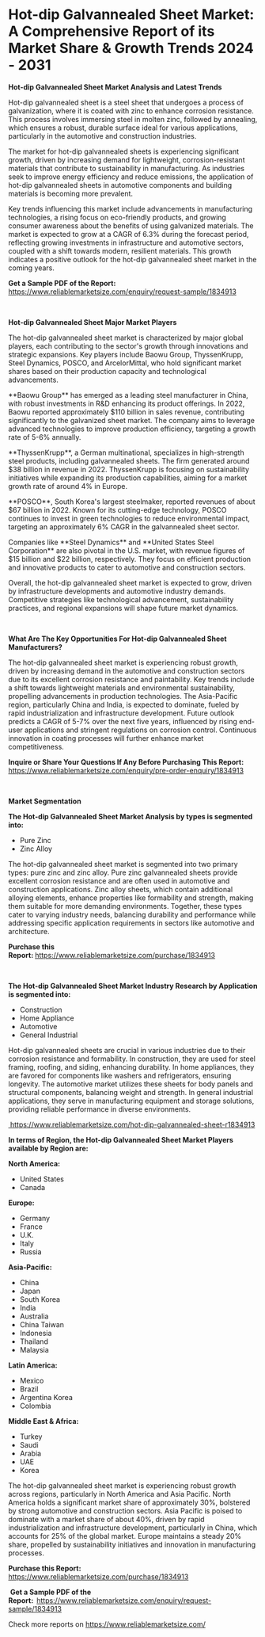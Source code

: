 <p><h1>Hot-dip Galvannealed Sheet Market: A Comprehensive Report of its Market Share & Growth Trends 2024 - 2031</h1></p><p><strong>Hot-dip Galvannealed Sheet Market Analysis and Latest Trends</strong></p>
<p><p>Hot-dip galvannealed sheet is a steel sheet that undergoes a process of galvanization, where it is coated with zinc to enhance corrosion resistance. This process involves immersing steel in molten zinc, followed by annealing, which ensures a robust, durable surface ideal for various applications, particularly in the automotive and construction industries. </p><p>The market for hot-dip galvannealed sheets is experiencing significant growth, driven by increasing demand for lightweight, corrosion-resistant materials that contribute to sustainability in manufacturing. As industries seek to improve energy efficiency and reduce emissions, the application of hot-dip galvannealed sheets in automotive components and building materials is becoming more prevalent. </p><p>Key trends influencing this market include advancements in manufacturing technologies, a rising focus on eco-friendly products, and growing consumer awareness about the benefits of using galvanized materials. The market is expected to grow at a CAGR of 6.3% during the forecast period, reflecting growing investments in infrastructure and automotive sectors, coupled with a shift towards modern, resilient materials. This growth indicates a positive outlook for the hot-dip galvannealed sheet market in the coming years.</p></p>
<p><strong>Get a Sample PDF of the Report:&nbsp;</strong> <a href="https://www.reliablemarketsize.com/enquiry/request-sample/1834913?utm_campaign=1897&utm_medium=2&utm_source=Github&utm_content=ia&utm_term=31122024&utm_id=hot-dip-galvannealed-sheet">https://www.reliablemarketsize.com/enquiry/request-sample/1834913</a></p>
<p>&nbsp;</p>
<p><strong>Hot-dip Galvannealed Sheet Major Market Players</strong></p>
<p><p>The hot-dip galvannealed sheet market is characterized by major global players, each contributing to the sector's growth through innovations and strategic expansions. Key players include Baowu Group, ThyssenKrupp, Steel Dynamics, POSCO, and ArcelorMittal, who hold significant market shares based on their production capacity and technological advancements.</p><p>**Baowu Group** has emerged as a leading steel manufacturer in China, with robust investments in R&D enhancing its product offerings. In 2022, Baowu reported approximately $110 billion in sales revenue, contributing significantly to the galvanized sheet market. The company aims to leverage advanced technologies to improve production efficiency, targeting a growth rate of 5-6% annually.</p><p>**ThyssenKrupp**, a German multinational, specializes in high-strength steel products, including galvannealed sheets. The firm generated around $38 billion in revenue in 2022. ThyssenKrupp is focusing on sustainability initiatives while expanding its production capabilities, aiming for a market growth rate of around 4% in Europe.</p><p>**POSCO**, South Korea's largest steelmaker, reported revenues of about $67 billion in 2022. Known for its cutting-edge technology, POSCO continues to invest in green technologies to reduce environmental impact, targeting an approximately 6% CAGR in the galvannealed sheet sector.</p><p>Companies like **Steel Dynamics** and **United States Steel Corporation** are also pivotal in the U.S. market, with revenue figures of $15 billion and $22 billion, respectively. They focus on efficient production and innovative products to cater to automotive and construction sectors.</p><p>Overall, the hot-dip galvannealed sheet market is expected to grow, driven by infrastructure developments and automotive industry demands. Competitive strategies like technological advancement, sustainability practices, and regional expansions will shape future market dynamics.</p></p>
<p>&nbsp;</p>
<p><strong>What Are The Key Opportunities For Hot-dip Galvannealed Sheet Manufacturers?</strong></p>
<p><p>The hot-dip galvannealed sheet market is experiencing robust growth, driven by increasing demand in the automotive and construction sectors due to its excellent corrosion resistance and paintability. Key trends include a shift towards lightweight materials and environmental sustainability, propelling advancements in production technologies. The Asia-Pacific region, particularly China and India, is expected to dominate, fueled by rapid industrialization and infrastructure development. Future outlook predicts a CAGR of 5-7% over the next five years, influenced by rising end-user applications and stringent regulations on corrosion control. Continuous innovation in coating processes will further enhance market competitiveness.</p></p>
<p><strong>Inquire or Share Your Questions If Any Before Purchasing This Report:</strong> <a href="https://www.reliablemarketsize.com/enquiry/pre-order-enquiry/1834913?utm_campaign=1897&utm_medium=2&utm_source=Github&utm_content=ia&utm_term=31122024&utm_id=hot-dip-galvannealed-sheet">https://www.reliablemarketsize.com/enquiry/pre-order-enquiry/1834913</a></p>
<p>&nbsp;</p>
<p><strong>Market Segmentation</strong></p>
<p><strong>The Hot-dip Galvannealed Sheet Market Analysis by types is segmented into:</strong></p>
<p><ul><li>Pure Zinc</li><li>Zinc Alloy</li></ul></p>
<p><p>The hot-dip galvannealed sheet market is segmented into two primary types: pure zinc and zinc alloy. Pure zinc galvannealed sheets provide excellent corrosion resistance and are often used in automotive and construction applications. Zinc alloy sheets, which contain additional alloying elements, enhance properties like formability and strength, making them suitable for more demanding environments. Together, these types cater to varying industry needs, balancing durability and performance while addressing specific application requirements in sectors like automotive and architecture.</p></p>
<p><strong>Purchase this Report:&nbsp;</strong><a href="https://www.reliablemarketsize.com/purchase/1834913?utm_campaign=1897&utm_medium=2&utm_source=Github&utm_content=ia&utm_term=31122024&utm_id=hot-dip-galvannealed-sheet">https://www.reliablemarketsize.com/purchase/1834913</a></p>
<p>&nbsp;</p>
<p><strong>The Hot-dip Galvannealed Sheet Market Industry Research by Application is segmented into:</strong></p>
<p><ul><li>Construction</li><li>Home Appliance</li><li>Automotive</li><li>General Industrial</li></ul></p>
<p><p>Hot-dip galvannealed sheets are crucial in various industries due to their corrosion resistance and formability. In construction, they are used for steel framing, roofing, and siding, enhancing durability. In home appliances, they are favored for components like washers and refrigerators, ensuring longevity. The automotive market utilizes these sheets for body panels and structural components, balancing weight and strength. In general industrial applications, they serve in manufacturing equipment and storage solutions, providing reliable performance in diverse environments.</p></p>
<p><a href="https://www.reliablemarketsize.com/hot-dip-galvannealed-sheet-r1834913?utm_campaign=1897&utm_medium=2&utm_source=Github&utm_content=ia&utm_term=31122024&utm_id=hot-dip-galvannealed-sheet">&nbsp;https://www.reliablemarketsize.com/hot-dip-galvannealed-sheet-r1834913</a></p>
<p><strong>In terms of Region, the Hot-dip Galvannealed Sheet Market Players available by Region are:</strong></p>
<p>
    <p> <strong> North America: </strong>
        <ul>
            <li>United States</li>
            <li>Canada</li>
        </ul>
        </p> 
    <p> <strong> Europe: </strong>
        <ul>
            <li>Germany</li>
            <li>France</li>
            <li>U.K.</li>
            <li>Italy</li>
            <li>Russia</li>
        </ul>
        </p> 
    <p> <strong> Asia-Pacific: </strong>
        <ul>
            <li>China</li>
            <li>Japan</li>
            <li>South Korea</li>
            <li>India</li>
            <li>Australia</li>
            <li>China Taiwan</li>
            <li>Indonesia</li>
            <li>Thailand</li>
            <li>Malaysia</li>
        </ul>
        </p> 
    <p> <strong> Latin America: </strong>
        <ul>
            <li>Mexico</li>
            <li>Brazil</li>
            <li>Argentina Korea</li>
            <li>Colombia</li>
        </ul>
        </p> 
    <p> <strong> Middle East & Africa: </strong>
        <ul>
            <li>Turkey</li>
            <li>Saudi</li>
            <li>Arabia</li>
            <li>UAE</li>
            <li>Korea</li>
        </ul>
    </p>
    </p>
<p><p>The hot-dip galvannealed sheet market is experiencing robust growth across regions, particularly in North America and Asia Pacific. North America holds a significant market share of approximately 30%, bolstered by strong automotive and construction sectors. Asia Pacific is poised to dominate with a market share of about 40%, driven by rapid industrialization and infrastructure development, particularly in China, which accounts for 25% of the global market. Europe maintains a steady 20% share, propelled by sustainability initiatives and innovation in manufacturing processes.</p></p>
<p><strong>Purchase this Report: </strong><a href="https://www.reliablemarketsize.com/purchase/1834913?utm_campaign=1897&utm_medium=2&utm_source=Github&utm_content=ia&utm_term=31122024&utm_id=hot-dip-galvannealed-sheet">https://www.reliablemarketsize.com/purchase/1834913</a></p>
<p>&nbsp;<strong>Get a Sample PDF of the Report:&nbsp;&nbsp;</strong><a href="https://www.reliablemarketsize.com/enquiry/request-sample/1834913?utm_campaign=1897&utm_medium=2&utm_source=Github&utm_content=ia&utm_term=31122024&utm_id=hot-dip-galvannealed-sheet">https://www.reliablemarketsize.com/enquiry/request-sample/1834913</a></p>
<p><strong></strong></p>
<p>Check more reports on <a href="https://www.reliablemarketsize.com/?utm_campaign=1897&utm_medium=2&utm_source=Github&utm_content=ia&utm_term=31122024&utm_id=hot-dip-galvannealed-sheet">https://www.reliablemarketsize.com/</a></p>